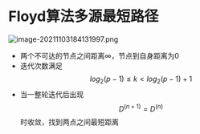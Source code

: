 # Floyd算法多源最短路径

![image-20211103184131997.png](https://i.loli.net/2021/11/03/LdE61cVNFposCzm.png)

- 两个不可达的节点之间距离∞，节点到自身距离为0
- 迭代次数满足$$log_{2}(p-1)\le k < log_{2}(p-1)+1$$
- 当一整轮迭代后出现$$D^{(n+1)}=D^{(n)}$$​时​收敛，找到两点之间最短距离